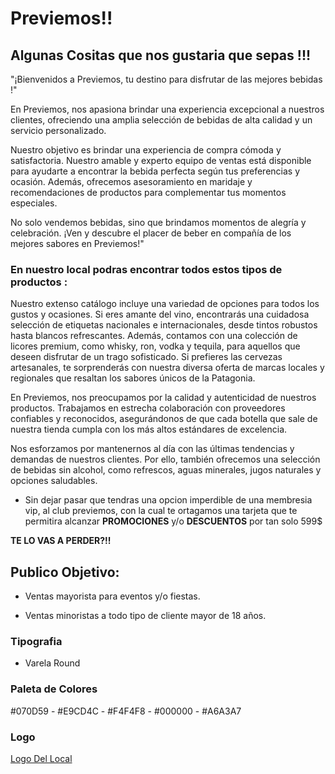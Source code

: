 # Previemos!!

## Algunas Cositas que nos gustaria que sepas !!!

"¡Bienvenidos a Previemos, tu destino para disfrutar de las mejores bebidas !"

En Previemos, nos apasiona brindar una experiencia excepcional a nuestros clientes, ofreciendo una amplia selección de bebidas de alta calidad y un servicio personalizado.

Nuestro objetivo es brindar una experiencia de compra cómoda y satisfactoria. Nuestro amable y experto equipo de ventas está disponible para ayudarte a encontrar la bebida perfecta según tus preferencias y ocasión. Además, ofrecemos asesoramiento en maridaje y recomendaciones de productos para complementar tus momentos especiales.

No solo vendemos bebidas, sino que brindamos momentos de alegría y celebración. ¡Ven y descubre el placer de beber en compañía de los mejores sabores en Previemos!"

### En nuestro local podras encontrar todos estos tipos de productos :

Nuestro extenso catálogo incluye una variedad de opciones para todos los gustos y ocasiones. Si eres amante del vino, encontrarás una cuidadosa selección de etiquetas nacionales e internacionales, desde tintos robustos hasta blancos refrescantes. Además, contamos con una colección de licores premium, como whisky, ron, vodka y tequila, para aquellos que deseen disfrutar de un trago sofisticado. Si prefieres las cervezas artesanales, te sorprenderás con nuestra diversa oferta de marcas locales y regionales que resaltan los sabores únicos de la Patagonia.

En Previemos, nos preocupamos por la calidad y autenticidad de nuestros productos. Trabajamos en estrecha colaboración con proveedores confiables y reconocidos, asegurándonos de que cada botella que sale de nuestra tienda cumpla con los más altos estándares de excelencia.

Nos esforzamos por mantenernos al día con las últimas tendencias y demandas de nuestros clientes. Por ello, también ofrecemos una selección de bebidas sin alcohol, como refrescos, aguas minerales, jugos naturales y opciones saludables.

  - Sin dejar pasar que tendras una opcion imperdible de una membresia vip, al club previemos, con la cual te ortagamos una tarjeta que te permitira alcanzar **PROMOCIONES** y/o **DESCUENTOS** por tan solo 599$


  **TE LO VAS A PERDER?!!**

                                                                                        

## Publico Objetivo: 

* Ventas mayorista para eventos y/o fiestas.

* Ventas minoristas a todo tipo de cliente mayor de 18 años.

### Tipografia

  - Varela Round

### Paleta de Colores

#070D59 - #E9CD4C - #F4F4F8 - #000000 - #A6A3A7

### Logo

 [Logo Del Local](file:///C:/Users/RTECH/Downloads/8e6a0909bc8842538014b9290d7f48b4.png)

